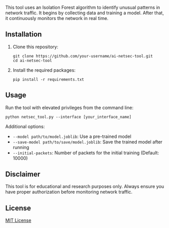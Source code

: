  This tool uses an Isolation Forest algorithm to identify unusual patterns in network traffic. It begins by collecting data and training a model. After that, it continuously monitors the network in real time.

 ## Installation

 1. Clone this repository:
    ```
    git clone https://github.com/your-username/ai-netsec-tool.git
    cd ai-netsec-tool
    ```

 2. Install the required packages:
    ```
    pip install -r requirements.txt
    ```

 ## Usage

 Run the tool with elevated privileges from the command line:

 ```
 python netsec_tool.py --interface [your_interface_name]
 ```

 Additional options:
 - `--model path/to/model.joblib`: Use a pre-trained model
 - `--save-model path/to/save/model.joblib`: Save the trained model after running
 - `--initial-packets`: Number of packets for the initial training (Default: 10000)

 ## Disclaimer

 This tool is for educational and research purposes only. Always ensure you have proper authorization before monitoring network traffic.

 ## License

 [MIT License](https://opensource.org/licenses/MIT)